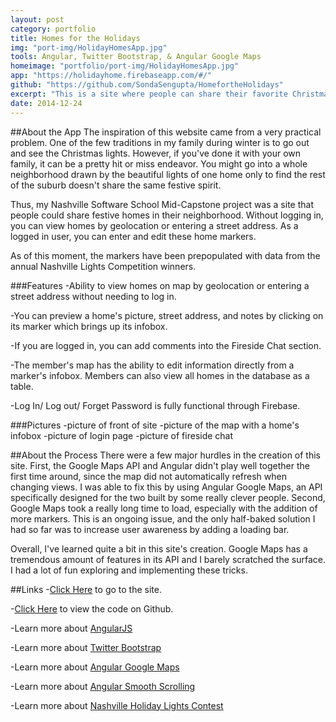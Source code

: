 ```yaml
---
layout: post
category: portfolio
title: Homes for the Holidays
img: "port-img/HolidayHomesApp.jpg"
tools: Angular, Twitter Bootstrap, & Angular Google Maps
homeimage: "portfolio/port-img/HolidayHomesApp.jpg"
app: "https://holidayhome.firebaseapp.com/#/"
github: "https://github.com/SondaSengupta/HomefortheHolidays"
excerpt: "This is a site where people can share their favorite Christmas home displays. The markers are prepopulated with data from the Nashville Lights Competition."
date: 2014-12-24
---
```

<!-- ![Holiday Homes Home Page](../port-img/HolidayHomesLogin.jpg "Homepage") -->



##About the App
The inspiration of this website came from a very practical problem. One of the few traditions in my family during winter is to go out and see the Christmas lights. However, if you've done it with your own family, it can be a pretty hit or miss endeavor. You might go into a whole neighborhood drawn by the beautiful lights of one home only to find the rest of the suburb doesn't share the same festive spirit.

Thus, my Nashville Software School Mid-Capstone project was a site that people could share festive homes in their neighborhood. Without logging in, you can view homes by geolocation or entering a street address. As a logged in user, you can enter and edit these home markers.

As of this moment, the markers have been prepopulated with data from the annual Nashville Lights Competition winners.

###Features
-Ability to view homes on map by geolocation or entering a street address without needing to log in.

-You can preview a home's picture, street address, and notes by clicking on its marker which brings up its infobox.

-If you are logged in, you can add comments into the Fireside Chat section.

-The member's map has the ability to edit information directly from a marker's infobox. Members can also view all homes in the database as a table.

-Log In/ Log out/ Forget Password is fully functional through Firebase.


###Pictures
-picture of front of site
-picture of the map with a home's infobox
-picture of login page
-picture of fireside chat

##About the Process
There were a few major hurdles in the creation of this site. First, the Google Maps API and Angular didn't play well together the first time around, since the map did not automatically refresh when changing views. I was able to fix this by using Angular Google Maps, an API specifically designed for the two built by some really clever people. Second, Google Maps took a really long time to load, especially with the addition of more markers. This is an ongoing issue, and the only half-baked solution I had so far was to increase user awareness by adding a loading bar.

Overall, I've learned quite a bit in this site's creation. Google Maps has a tremendous amount of features in its API and I barely scratched the surface. I had a lot of fun exploring and implementing these tricks.

##Links
-[Click Here](https://holidayhome.firebaseapp.com/#/) to go to the site.

-[Click Here](https://github.com/SondaSengupta/HomefortheHolidays) to view the code on Github.

-Learn more about [AngularJS](https://angularjs.org/)

-Learn more about [Twitter Bootstrap](http://getbootstrap.com/)

-Learn more about [Angular Google Maps](https://angular-ui.github.io/angular-google-maps/#!/)

-Learn more about [Angular Smooth Scrolling](http://ngmodules.org/modules/smoothScroll)

-Learn more about [Nashville Holiday Lights Contest](http://www.nashville.gov/Public-Works/News-and-Events/Holiday-Lights-Contest.aspx)
